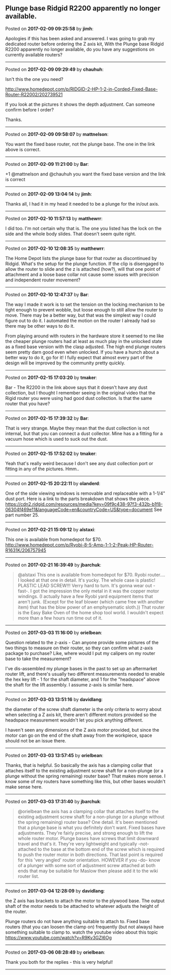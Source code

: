 ## Plunge base Ridgid R2200 apparently no longer available.
Posted on **2017-02-09 09:25:58** by **jimh**:

Apologies if this has been asked and answered. 
I was going to grab my dedicated router before ordering the Z axis kit, With the Plunge base Ridgid R2200 apparently no longer available, do you have any suggestions on currently available routers?

---

Posted on **2017-02-09 09:29:49** by **chauhuh**:

Isn't this the one you need?

http://www.homedepot.com/p/RIDGID-2-HP-1-2-in-Corded-Fixed-Base-Router-R22002/202739521

If you look at the pictures it shows the depth adjustment. Can someone confirm before I order?

Thanks.

---

Posted on **2017-02-09 09:58:07** by **mattnelson**:

You want the fixed base router, not the plunge base.  The one in the link above is correct.

---

Posted on **2017-02-09 11:21:00** by **Bar**:

+1 @mattnelson and @chauhuh you want the fixed base version and the link is correct

---

Posted on **2017-02-09 13:04:14** by **jimh**:

Thanks all, I had it in my head it needed to be a plunge for the in/out axis.

---

Posted on **2017-02-10 11:57:13** by **matthewrr**:

I did too. I'm not certain why that is. The one you listed has the lock on the side and the whole body slides. That doesn't seem quite right.

---

Posted on **2017-02-10 12:08:35** by **matthewrr**:

The Home Depot lists the plunge base for that router as discontinued by Ridgid. What's the setup for the plunge function. If the clip is disengaged to allow the router to slide and the z is attached (how?), will that one point of attachment and a loose base collar not cause some issues with precision and independent router movement?

---

Posted on **2017-02-10 12:47:37** by **Bar**:

The way I made it work is to set the tension on the locking mechanism to be tight enough to prevent wobble, but loose enough to still allow the router to move. There may be a better way, but that was the simplest way I could figure out to do it. I automated the motion on the router I already had so there may be other ways to do it. 

From playing around with routers in the hardware store it seemed to me like the cheaper plunge routers had at least as much play in the unlocked state as a fixed base version with the clasp adjusted. The high end plunge routers seem pretty darn good even when unlocked. If you have a hunch about a better way to do it, go for it! I fully expect that almost every part of the design will be improved by the community pretty quickly.

---

Posted on **2017-02-15 17:03:20** by **tmaker**:

Bar - The R2200 in the link above says that it doesn't have any dust collection, but I thought I remember seeing in the original video that the Rigid router you were using had good dust collection.  Is that the same router that you have?

---

Posted on **2017-02-15 17:39:32** by **Bar**:

That is very strange. Maybe they mean that the dust collection is not internal, but that you can connect a dust collector. Mine has a a fitting for a vacuum hose which is used to suck out the dust.

---

Posted on **2017-02-15 17:52:02** by **tmaker**:

Yeah that's really weird because I don't see any dust collection port or fitting in any of the pictures. Hmm..

---

Posted on **2017-02-15 20:22:11** by **olanderd**:

One of the side viewing windows is removable and replaceable with a 1-1/4" dust port.  Here is a link to the parts breakdown that shows the piece.
https://cdn2.ridgid.com/resources/media?key=09f9c438-97f3-432b-b1f8-06304f469e11&languageCode=en&countryCode=US&type=document 
See part number 25.

---

Posted on **2017-02-21 15:09:12** by **alstaxi**:

This one is available from homedepot for $70.
http://www.homedepot.com/p/Ryobi-8-5-Amp-1-1-2-Peak-HP-Router-R1631K/206757945

---

Posted on **2017-02-21 16:39:49** by **jbarchuk**:

> @alstaxi
> This one is available from homedepot for $70.
Ryobi router.... I looked at that one in detail. It's yucky. The whole case is plastic! PLASTIC LEAD SCREW!!! Verry hard to turn. It's gonna wear out -fast-. I got the impression the only metal in it was the copper motor windings. (I actually have a few Ryobi yard equipment items that aren't junk. (Except for the leaf blower (which came free with another item) that has the blow power of an emphysematic sloth.)) That router is the Easy Bake Oven of the home shop tool world. I wouldn't expect more than a few hours run time out of it.

---

Posted on **2017-03-03 11:16:00** by **orielbean**:

Question related to the z-axis - Can anyone provide some pictures of the two things to measure on their router, so they can confirm what z-axis package to purchase? Like, where would I put my calipers on my router base to take the measurement?

I've dis-assembled my plunge bases in the past to set up an aftermarket router lift, and there's usually two different measurements needed to enable the hex key lift - 1 for the shaft diameter, and 1 for the "headspace" above the shaft for the lift assembly. I assume z-axis is similar here.

---

Posted on **2017-03-03 13:51:16** by **davidlang**:

the diameter of the screw shaft diameter is the only criteria to worry about when selecting a Z axis kit, there aren't different motors provided so the headspace measurement wouldn't let you pick anything different.

I haven't seen any dimensions of the Z axis motor provided, but since the motor can go on the end of the shaft away from the workpiece, space should not be an issue there.

---

Posted on **2017-03-03 13:57:45** by **orielbean**:

Thanks, that is helpful. So basically the axis has a clamping collar that attaches itself to the existing adjustment screw shaft for a non-plunge (or a plunge without the spring remaining) router base? That makes more sense. I know some of my routers have something like this, but other bases wouldn't make sense here.

---

Posted on **2017-03-03 17:31:40** by **jbarchuk**:

> @orielbean
> the axis has a clamping collar that attaches itself to the existing adjustment screw shaft for a non-plunge (or a plunge without the spring remaining) router base?
One detail. It's been mentioned that a plunge base is what you definitely don't want. Fixed bases have adjustments. They're fairly precise, and strong enough to lift the whole router motor. Plunge bases have screws that limit downward travel and that's it. They're very lightweight and typically -not- attached to the base at the bottom end of the screw which is required to push the router motor in both directions. That last point is required for this 'very angled' router orientation.
HOWEVER if you -do- know of a plunger with some sort of adjustment screw attached at both ends that may be suitable for Maslow then please add it to the wiki router list.

---

Posted on **2017-03-04 12:28:09** by **davidlang**:

the Z axis has brackets to attach the motor to the plywood base. The output shaft of the motor needs to be attached to whatever adjusts the height of the router.

Plunge routers do not have anything suitable to attach to. Fixed base routers (that you can loosen the clamp on) frequently (but not always) have something suitable to clamp to. watch the youtube video about this topic  https://www.youtube.com/watch?v=R9Kv3GZI6Og

---

Posted on **2017-03-06 08:28:49** by **orielbean**:

Thank you both for the replies - this is very helpful!

---

